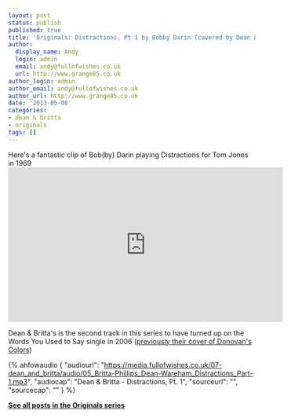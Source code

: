 ```yaml
---
layout: post
status: publish
published: true
title: 'Originals: Distractions, Pt 1 by Bobby Darin (covered by Dean & Britta)'
author:
  display_name: Andy
  login: admin
  email: andy@fullofwishes.co.uk
  url: http://www.grange85.co.uk
author_login: admin
author_email: andy@fullofwishes.co.uk
author_url: http://www.grange85.co.uk
date: '2013-05-08'
categories:
- dean & britta
- originals
tags: []
---
```

<p>Here's a fantastic clip of Bob(by) Darin playing Distractions for Tom Jones in 1969<br />
<iframe width="560" height="315" src="https://www.youtube.com/embed/qqCbJaYXSvQ" frameborder="0" allowfullscreen></iframe>
<p>Dean & Britta's is the second track in this series to have turned up on the Words You Used to Say single in 2006 (<a href="/2013/04/17/originals-colours-by-donovan-covered-by-dean-britta/">previously their cover of Donovan's Colors</a>)</p>

 {% ahfowaudio {
  "audiourl": "https://media.fullofwishes.co.uk/07-dean_and_britta/audio/05_Britta-Phillips_Dean-Wareham_Distractions_Part-1.mp3",
  "audiocap": "Dean & Britta - Distractions, Pt. 1",
  "sourceurl": "",
  "sourcecap": ""
  } %}

<p><strong><a href="/category/originals/" title="List: Originals">See all posts in the Originals series</a></strong></p>
